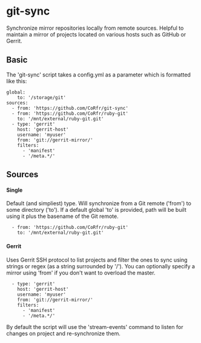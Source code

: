 git-sync
========

Synchronize mirror repositories locally from remote sources.
Helpful to maintain a mirror of projects located on various hosts such as GitHub or Gerrit.

Basic
-----

The 'git-sync' script takes a config.yml as a parameter which is formatted like this:

```
global:
    to: '/storage/git'
sources:
  - from: 'https://github.com/CoRfr/git-sync'
  - from: 'https://github.com/CoRfr/ruby-git'
    to: '/mnt/external/ruby-git.git'
  - type: 'gerrit'
    host: 'gerrit-host'
    username: 'myuser'
    from: 'git://gerrit-mirror/'
    filters:
      - 'manifest'
      - '/meta.*/'
```

Sources
-------

#### Single

Default (and simpliest) type. Will synchronize from a Git remote ('from') to some directory ('to').
If a default global 'to' is provided, path will be built using it plus the basename of the Git remote.

```
  - from: 'https://github.com/CoRfr/ruby-git'
    to: '/mnt/external/ruby-git.git'
```

#### Gerrit

Uses Gerrit SSH protocol to list projects and filter the ones to sync using strings or regex (as a string surrounded by '/').
You can optionally specify a mirror using 'from' if you don't want to overload the master.

```
  - type: 'gerrit'
    host: 'gerrit-host'
    username: 'myuser'
    from: 'git://gerrit-mirror/'
    filters:
      - 'manifest'
      - '/meta.*/'
```

By default the script will use the 'stream-events' command to listen for changes on project and re-synchronize them.
